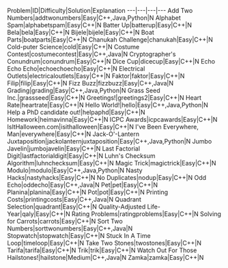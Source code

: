 Problem|ID|Difficulty|Solution|Explanation
---|---|---|---
Add Two Numbers|addtwonumbers|Easy|C++,Java,Python|N
Alphabet Spam|alphabetspam|Easy|C++|N
Batter Up|batterup|Easy|C++|N
Bela|bela|Easy|C++|N
Bijele|bijele|Easy|C++|N
Boat Parts|boatparts|Easy|C++|N
Chanukah Challenge|chanukah|Easy|C++|N
Cold-puter Science|cold|Easy|C++|N
Costume Contest|costumecontest|Easy|C++,Java|N
Cryptographer's Conundrum|conundrum|Easy|C++|N
Dice Cup|dicecup|Easy|C++|N
Echo Echo Echo|echoechoecho|Easy|C++|N
Electrical Outlets|electricaloutlets|Easy|C++|N
Faktor|faktor|Easy|C++|N
Filip|filip|Easy|C++|N
Fizz Buzz|fizzbuzz|Easy|C++,Java|N
Grading|grading|Easy|C++,Java,Python|N
Grass Seed Inc.|grassseed|Easy|C++|N
Greetings!|greetings2|Easy|C++|N
Heart Rate|heartrate|Easy|C++|N
Hello World!|hello|Easy|C++,Java,Python|N
Help a PhD candidate out!|helpaphd|Easy|C++|N
Homework|heimavinna|Easy|C++|N
ICPC Awards|icpcawards|Easy|C++|N
IsItHalloween.com|isithalloween|Easy|C++|N
I've Been Everywhere, Man|everywhere|Easy|C++|N
Jack-O'-Lantern Juxtaposition|jackolanternjuxtaposition|Easy|C++,Java,Python|N
Jumbo Javelin|jumbojavelin|Easy|C++|N
Last Factorial Digit|lastfactorialdigit|Easy|C++|N
Luhn's Checksum Algorithm|luhnchecksum|Easy|C++|N
Magic Trick|magictrick|Easy|C++|N
Modulo|modulo|Easy|C++,Java,Python|N
Nasty Hacks|nastyhacks|Easy|C++|N
No Duplicates|nodup|Easy|C++|N
Odd Echo|oddecho|Easy|C++,Java|N
Pet|pet|Easy|C++|N
Planina|planina|Easy|C++|N
Pot|pot|Easy|C++|N
Printing Costs|printingcosts|Easy|C++,Java|N
Quadrant Selection|quadrant|Easy|C++|N
Quality-Adjusted Life-Year|qaly|Easy|C++|N
Rating Problems|ratingproblems|Easy|C++|N
Solving for Carrots|carrots|Easy|C++|N
Sort Two Numbers|sorttwonumbers|Easy|C++,Java|N
Stopwatch|stopwatch|Easy|C++|N
Stuck In A Time Loop|timeloop|Easy|C++|N
Take Two Stones|twostones|Easy|C++|N
Tarifa|tarifa|Easy|C++|N
Trik|trik|Easy|C++|N
Watch Out For Those Hailstones!|hailstone|Medium|C++,Java|N
Zamka|zamka|Easy|C++|N
